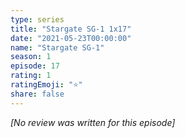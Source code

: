 ```yaml
---
type: series
title: "Stargate SG-1 1x17"
date: "2021-05-23T00:00:00"
name: "Stargate SG-1"
season: 1
episode: 17
rating: 1
ratingEmoji: "⭐️"
share: false
---
```


*[No review was written for this episode]*

